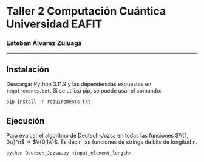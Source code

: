 # Taller 2 Computación Cuántica Universidad EAFIT
### Esteban Álvarez Zuluaga

---
## Instalación
Descargar Python 3.11.9 y las dependencias expuestas en `requirements.txt`.
Si se utiliza pip, se puede usar el comando:
   ```bash
  pip install -r requirements.txt
```
## Ejecución
Para evaluar el algoritmo de Deutsch-Jozsa en todas las funciones $\\{1, 0\\}^n$ -> $\\{0,1\\}$. Es decir, las funciones de strings de bits de longitud n.
   ```bash
  python Deutsch_Jozsa.py <input_element_length>
```
